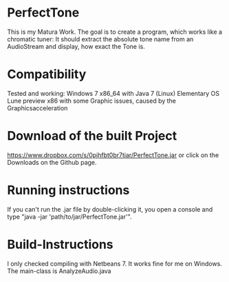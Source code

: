 PerfectTone
=============

This is my Matura Work.
The goal is to create a program, which works like a chromatic tuner:
It should extract the absolute tone name from an AudioStream and display, how exact the Tone is.

Compatibility
=============
Tested and working:
Windows 7 x86_64 with Java 7
(Linux) Elementary OS Lune preview x86 with some Graphic issues, caused by the Graphicsacceleration

Download of the built Project
==============
https://www.dropbox.com/s/0pjhfbt0br7tiar/PerfectTone.jar
or click on the Downloads on the Github page.

Running instructions
==============
If you can't run the .jar file by double-clicking it, you open a console and type "java -jar 'path/to/jar/PerfectTone.jar'".

Build-Instructions
==============

I only checked compiling with Netbeans 7. It works fine for me on Windows.
The main-class is AnalyzeAudio.java

